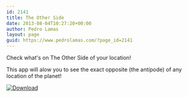 ```yaml
---
id: 2141
title: The Other Side
date: 2013-08-04T10:27:20+00:00
author: Pedro Lamas
layout: page
guid: https://www.pedrolamas.com/?page_id=2141
---
```


Check what's on The Other Side of your location!

This app will alow you to see the exact opposite (the antípode) of any location of the planet!

[![Download](/wp-content/uploads/2013/08/258x67_WPS_Download_cyan.png)](http://windowsphone.com/s?appid=9e4d2183-9f54-494a-944f-39faae093622)
